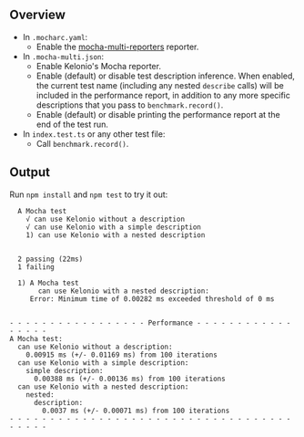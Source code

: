 ## Overview
* In `.mocharc.yaml`:
  * Enable the [mocha-multi-reporters](https://www.npmjs.com/package/mocha-multi-reporters) reporter.
* In `.mocha-multi.json`:
  * Enable Kelonio's Mocha reporter.
  * Enable (default) or disable test description inference. When enabled, the
    current test name (including any nested `describe` calls) will be included
    in the performance report, in addition to any more specific descriptions
    that you pass to `benchmark.record()`.
  * Enable (default) or disable printing the performance report at the end of the test run.
* In `index.test.ts` or any other test file:
  * Call `benchmark.record()`.

## Output
Run `npm install` and `npm test` to try it out:

```
  A Mocha test
    √ can use Kelonio without a description
    √ can use Kelonio with a simple description
    1) can use Kelonio with a nested description


  2 passing (22ms)
  1 failing

  1) A Mocha test
       can use Kelonio with a nested description:
     Error: Minimum time of 0.00282 ms exceeded threshold of 0 ms


- - - - - - - - - - - - - - - - - Performance - - - - - - - - - - - - - - - - -
A Mocha test:
  can use Kelonio without a description:
    0.00915 ms (+/- 0.01169 ms) from 100 iterations
  can use Kelonio with a simple description:
    simple description:
      0.00388 ms (+/- 0.00136 ms) from 100 iterations
  can use Kelonio with a nested description:
    nested:
      description:
        0.0037 ms (+/- 0.00071 ms) from 100 iterations
- - - - - - - - - - - - - - - - - - - - - - - - - - - - - - - - - - - - - - - -
```
